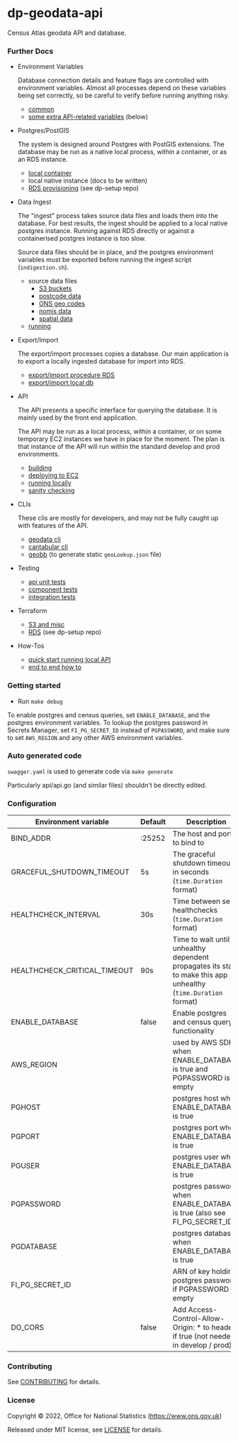 # dp-geodata-api
Census Atlas geodata API and database.

### Further Docs

* Environment Variables

    Database connection details and feature flags are controlled with environment variables.
    Almost all processes depend on these variables being set correctly, so be careful to verify before running anything risky.

    * [common](docker.md#environment)
    * [some extra API-related variables](#configuration) (below)

* Postgres/PostGIS

    The system is designed around Postgres with PostGIS extensions.
    The database may be run as a native local process, within a container, or as an RDS instance.

    * [local container](docker.md#running-postgis-in-a-container)
    * local native instance (docs to be written)
    * [RDS provisioning](../dp-setup/terraform/dp-geodata-api-postgres/) (see dp-setup repo)

* Data Ingest

    The "ingest" process takes source data files and loads them into the database.
    For best results, the ingest should be applied to a local native postgres instance.
    Running against RDS directly or against a containerised postgres instance is too slow.

    Source data files should be in place, and the postgres environment variables must be exported before running the ingest script (`indigestion.sh`).

    * source data files
        * [S3 buckets](dataingest/S3-BUCKETS.md)
        * [postcode data](dataingest/postcode/README.md)
        * [ONS geo codes](dataingest/geoname/README.md)
        * [nomis data](dataingest/addtodb/README.md)
        * [spatial data](dataingest/spatial/README.md)
    * [running](dataingest/dbsetup/README.md)

* Export/Import

    The export/import processes copies a database.
    Our main application is to export a locally ingested database for import into RDS.

    * [export/import procedure RDS](dataingest/dbsetup/README.md)
    * [export/import local db](docker.md#importing-a-db-dump)

* API

    The API presents a specific interface for querying the database.
    It is mainly used by the front end application.

    The API may be run as a local process, within a container, or on some temporary EC2 instances we have in place for the moment.
    The plan is that instance of the API will run within the standard develop and prod environments.

    * [building](docker.md#building-images-and-binaries)
    * [deploying to EC2](TACTICALEC2.md)
    * [running locally](docker.md#running-the-api)
    * [sanity checking](docker.md#sanity-checking-the-api)

* CLIs

    These clis are mostly for developers, and may not be fully caught up with features of the API.

    * [geodata cli](cli.md)
    * [cantabular cli](cmd/cantabular/README.md)
    * [geobb](geobb/README.md) (to generate static `geoLookup.json` file)

* Testing
    * [api unit tests](Makefile)
    * [component tests](Makefile)
    * [integration tests](inttests/README.md)

* Terraform
    * [S3 and misc](terraform/README.md)
    * [RDS](../dp-setup/terraform/dp-geodata-api-postgres/) (see dp-setup repo)

* How-Tos
    * [quick start running local API](docker.md#a-id"quick-starts"a-quick-starts)
    * [end to end how to](end-to-end.md)
    
### Getting started

* Run `make debug`

To enable postgres and census queries, set `ENABLE_DATABASE`, and the postgres environment variables.
To lookup the postgres password in Secrets Manager, set `FI_PG_SECRET_ID` instead of `PGPASSWORD`,
and make sure to set `AWS_REGION` and any other AWS environment variables.

### Auto generated code

`swagger.yaml` is used to generate code via `make generate`

Particularly api/api.go (and similar files) shouldn't be directly edited.

### <a id="configuration"></a> Configuration ###

| Environment variable         | Default   | Description
| ---------------------------- | --------- | -----------
| BIND_ADDR                    | :25252    | The host and port to bind to
| GRACEFUL_SHUTDOWN_TIMEOUT    | 5s        | The graceful shutdown timeout in seconds (`time.Duration` format)
| HEALTHCHECK_INTERVAL         | 30s       | Time between self-healthchecks (`time.Duration` format)
| HEALTHCHECK_CRITICAL_TIMEOUT | 90s       | Time to wait until an unhealthy dependent propagates its state to make this app unhealthy (`time.Duration` format)
| ENABLE_DATABASE              | false     | Enable postgres and census query functionality
| AWS_REGION                   |           | used by AWS SDK when ENABLE_DATABASE is true and PGPASSWORD is empty
| PGHOST                       |           | postgres host when ENABLE_DATABASE is true
| PGPORT                       |           | postgres port when ENABLE_DATABASE is true
| PGUSER                       |           | postgres user when ENABLE_DATABASE is true
| PGPASSWORD                   |           | postgres password when ENABLE_DATABASE is true (also see FI_PG_SECRET_ID)
| PGDATABASE                   |           | postgres database when ENABLE_DATABASE is true
| FI_PG_SECRET_ID              |           | ARN of key holding postgres password if PGPASSWORD is empty
| DO_CORS                      | false     | Add Access-Control-Allow-Origin: * to headers if true (not needed in develop / prod)

### Contributing

See [CONTRIBUTING](CONTRIBUTING.md) for details.

### License

Copyright © 2022, Office for National Statistics (https://www.ons.gov.uk)

Released under MIT license, see [LICENSE](LICENSE.md) for details.
